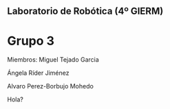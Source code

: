 ## Laboratorio de Robótica (4º GIERM)
# Grupo 3
Miembros:
Miguel Tejado Garcia

Ángela Ríder Jiménez

Alvaro Perez-Borbujo Mohedo
 

Hola?
